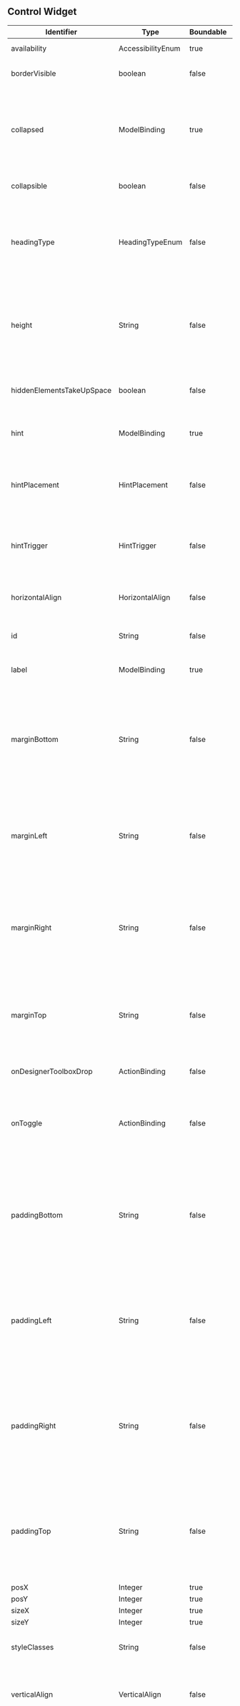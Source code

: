## Control Widget

| <center>Identifier </center>  |  <center>Type  </center> | <center> Boundable  </center> |  <center>DefaultValue </center>  |  <center>Description  </center>    |  
|-----------|------|-----------|--------------|----------------|
|availability|AccessibilityEnum|true||Accessibility of an Component|
|borderVisible|boolean|false|false|Defines if group should have border. False by default.|
|collapsed|ModelBinding|true|false|Contains a state for collapsible group, if the group is currently collapsed or expanded. Depends on attribute: collapsible, if it's not set then binding will not be resolved. False by default.|
|collapsible|boolean|false|false|Defines if group can be collapsed or expanded. False by default.|
|headingType|HeadingTypeEnum|false|Default|Defines heading tag for component Set it to H1, H2, H3, H4, H5, H6 or Auto. With Auto value system will calculate tag based on components hierarchy. Default there is no heading tag.|
|height|String|false||Component height in "px" or "%", "px" is default height unit. There should not be any character between number and unit - height="80px" is valid, height="80 px" is invalid.|
|hiddenElementsTakeUpSpace|boolean|false|false|Parameter for HIDDEN components. Makes hidden elements still take up space in the page.|
|hint|ModelBinding|true||Hint for component, visible after hovering over specified component part|
|hintPlacement|HintPlacement|false|TOP|Placement of the hint for component. Available values: top, left, right, bottom. If value is not set then position will be chosen dynamically.|
|hintTrigger|HintTrigger|false|HOVER_FOCUS|Trigger of the hint for component. Available values: HOVER_FOCUS, HOVER. If value is not set then position will be HOVER_FOCUS.|
|horizontalAlign|HorizontalAlign|false|left|Component bootstrap option to place component on the left, center or right side of the view.|
|id|String|false||Component identifier (should be unique within the view)|
|label|ModelBinding|true||Represents label for created component. Supports FHML - FH Markup Language.|
|marginBottom|String|false||Component margin amount in "px" to leave outter gap at the bottom. There should not be any character between number and unit - marginBottom="10px" is valid, marginBottom="10 px" is invalid.|
|marginLeft|String|false||Component margin amount in "px" to leave outter gap on the left side. There should not be any character between number and unit - marginLeft="10px" is valid, marginLeft="10 px" is invalid.|
|marginRight|String|false||Component margin amount in "px" to leave outter gap on the right side. There should not be any character between number and unit - marginRight="10px" is valid, marginRight="10 px" is invalid.|
|marginTop|String|false||Component margin amount in "px" to leave outter gap at the top. There should not be any character between number and unit - marginTop="10px" is valid, marginTop="10 px" is invalid.|
|onDesignerToolboxDrop|ActionBinding|false||If the component is dropped on form edited in designer.|
|onToggle|ActionBinding|false||Name of event which will be invoked after cliking collapse group button. Over it it also defines if group can be collapsed or expanded. Empty by default (not collapsible).|
|paddingBottom|String|false||Component padding amount in "px" to leave outter gap at the bottom. There should not be any character between number and unit - paddingBottom="10px" is valid, paddingBottom="10 px" is invalid. Only positive values.|
|paddingLeft|String|false||Component padding amount in "px" to leave outter gap at the bottom. There should not be any character between number and unit - paddingLeft="10px" is valid, paddingLeft="10 px" is invalid. Only positive values.|
|paddingRight|String|false||Component padding amount in "px" to leave outter gap at the bottom. There should not be any character between number and unit - paddingRight="10px" is valid, paddingRight="10 px" is invalid. Only positive values.|
|paddingTop|String|false||Component padding amount in "px" to leave outter gap at the bottom. There should not be any character between number and unit - paddingTop="10px" is valid, paddingTop="10 px" is invalid. Only positive values.|
|posX|Integer|true|1|X position of widget|
|posY|Integer|true|1|Y position of widget|
|sizeX|Integer|true|1|X size of widget|
|sizeY|Integer|true|0|Y size of widget|
|styleClasses|String|false||Component style classes, should be separated by ',' character|
|verticalAlign|VerticalAlign|false|bottom|Option to align component vertically relative to parent element. Available values: top, middle, bottom.|
|width|String|false|"md-12" for all components but not Button FileUpload or FileDownload - "md-2"|Component bootstrap size option to place component in one row and different column width. For Column this value should be numeric, because it will be translated to percentage value.|
